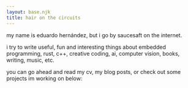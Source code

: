 ```yaml
---
layout: base.njk
title: hair on the circuits
---
```


my name is eduardo hernández, but i go by saucesaft on the internet.

i try to write useful, fun and interesting things about embedded programming, rust, c++, creative coding, ai, computer vision, books, writing, music, etc.

you can go ahead and read my cv, my blog posts, or check out some projects im working on below:
